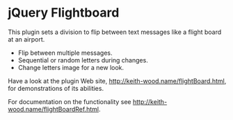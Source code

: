 jQuery Flightboard
==================

This plugin sets a division to flip between text messages like a flight board at an airport.

* Flip between multiple messages.
* Sequential or random letters during changes.
* Change letters image for a new look.

Have a look at the plugin Web site, http://keith-wood.name/flightBoard.html, for demonstrations of its abilities.

For documentation on the functionality see http://keith-wood.name/flightBoardRef.html.
